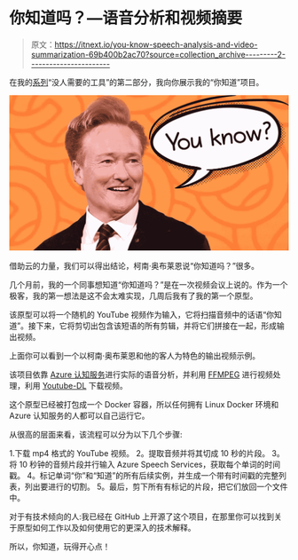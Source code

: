 # 你知道吗？—语音分析和视频摘要

> 原文：<https://itnext.io/you-know-speech-analysis-and-video-summarization-69b400b2ac70?source=collection_archive---------2----------------------->

在我的[系列](https://blog.usejournal.com/minecraft-as-a-k8s-admin-tool-cf16f890de42)“没人需要的工具”的第二部分，我向你展示我的“你知道”项目。

![](img/392fa532adb6c61bb291a376c0921bca.png)

借助云的力量，我们可以得出结论，柯南·奥布莱恩说“你知道吗？”很多。

几个月前，我的一个同事想知道“你知道吗？”是在一次视频会议上说的。作为一个极客，我的第一想法是这不会太难实现，几周后我有了我的第一个原型。

该原型可以将一个随机的 YouTube 视频作为输入，它将扫描音频中的话语“你知道”。接下来，它将剪切出包含该短语的所有剪辑，并将它们拼接在一起，形成输出视频。

上面你可以看到一个以柯南·奥布莱恩和他的客人为特色的输出视频示例。

该项目依靠 [Azure 认知服务](https://azure.microsoft.com/en-us/services/cognitive-services/speech-to-text/)进行实际的语音分析，并利用 [FFMPEG](https://ffmpeg.org/) 进行视频处理，利用 [Youtube-DL](https://youtube-dl.org/) 下载视频。

这个原型已经被打包成一个 Docker 容器，所以任何拥有 Linux Docker 环境和 Azure 认知服务的人都可以自己运行它。

从很高的层面来看，该流程可以分为以下几个步骤:

1.下载 mp4 格式的 YouTube 视频。
2。提取音频并将其切成 10 秒的片段。
3。将 10 秒钟的音频片段并行输入 Azure Speech Services，获取每个单词的时间戳。
4。标记单词“你”和“知道”的所有后续实例，并生成一个带有时间戳的完整列表，列出要进行的切割。
5。最后，剪下所有有标记的片段，把它们放回一个文件中。

对于有技术倾向的人:我已经在 GitHub 上开源了这个项目，在那里你可以找到关于原型如何工作以及如何使用它的更深入的技术解释。

所以，你知道，玩得开心点！